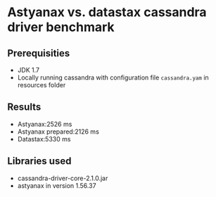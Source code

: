 Astyanax vs. datastax cassandra driver benchmark
================================================


Prerequisities
--------------
* JDK 1.7
* Locally running cassandra with configuration file ```cassandra.yam``` in resources folder


Results
-------
* Astyanax:2526 ms
* Astyanax prepared:2126 ms
* Datastax:5330 ms


Libraries used
--------------
* cassandra-driver-core-2.1.0.jar
* astyanax in version 1.56.37